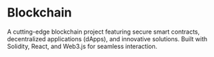 # Blockchain
A cutting-edge blockchain project featuring secure smart contracts, decentralized applications (dApps), and innovative solutions. Built with Solidity, React, and Web3.js for seamless interaction.
  
    
